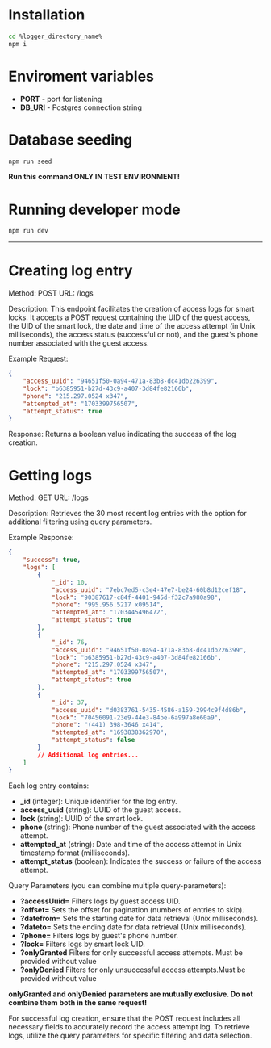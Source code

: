 # Installation

```bash
cd %logger_directory_name%
npm i
```

# Enviroment variables

* **PORT** - port for listening
* **DB_URI** - Postgres connection string

# Database seeding

```bash
npm run seed
```

**Run this command ONLY IN TEST ENVIRONMENT!**

# Running developer mode

```bash
npm run dev
```
---

# Creating log entry

Method: POST
URL: /logs

Description: This endpoint facilitates the creation of access logs for smart locks. It accepts a POST request containing the UID of the guest access, the UID of the smart lock, the date and time of the access attempt (in Unix milliseconds), the access status (successful or not), and the guest's phone number associated with the guest access.

Example Request:

```json
{
    "access_uuid": "94651f50-0a94-471a-83b8-dc41db226399",
    "lock": "b6385951-b27d-43c9-a407-3d84fe82166b",
    "phone": "215.297.0524 x347",
    "attempted_at": "1703399756507",
    "attempt_status": true
}
```
Response: Returns a boolean value indicating the success of the log creation.

# Getting logs

Method: GET
URL: /logs

Description: Retrieves the 30 most recent log entries with the option for additional filtering using query parameters.

Example Response:

```json
{
    "success": true,
    "logs": [
        {
            "_id": 10,
            "access_uuid": "7ebc7ed5-c3e4-47e7-be24-60b8d12cef18",
            "lock": "90387617-c84f-4401-945d-f32c7a980a98",
            "phone": "995.956.5217 x09514",
            "attempted_at": "1703445496472",
            "attempt_status": true
        },
        {
            "_id": 76,
            "access_uuid": "94651f50-0a94-471a-83b8-dc41db226399",
            "lock": "b6385951-b27d-43c9-a407-3d84fe82166b",
            "phone": "215.297.0524 x347",
            "attempted_at": "1703399756507",
            "attempt_status": true
        },
        {
            "_id": 37,
            "access_uuid": "d0383761-5435-4586-a159-2994c9f4d86b",
            "lock": "70456091-23e9-44e3-84be-6a997a8e60a9",
            "phone": "(441) 398-3646 x414",
            "attempted_at": "1693838362970",
            "attempt_status": false
        }
        // Additional log entries...
    ]
}
```

Each log entry contains:

* **_id** (integer): Unique identifier for the log entry.
* **access_uuid** (string): UUID of the guest access.
* **lock** (string): UUID of the smart lock.
* **phone** (string): Phone number of the guest associated with the access attempt.
* **attempted_at** (string): Date and time of the access attempt in Unix timestamp format (milliseconds).
* **attempt_status** (boolean): Indicates the success or failure of the access attempt.

Query Parameters (you can combine multiple query-parameters):

* **?accessUuid=**  Filters logs by guest access UID.
* **?offset=** Sets the offset for pagination (numbers of entries to skip).
* **?datefrom=** Sets the starting date for data retrieval (Unix milliseconds).
* **?dateto=** Sets the ending date for data retrieval (Unix milliseconds).
* **?phone=** Filters logs by guest's phone number.
* **?lock=** Filters logs by smart lock UID.
* **?onlyGranted** Filters for only successful access attempts. Must be provided without value
* **?onlyDenied** Filters for only unsuccessful access attempts.Must be provided without value

**onlyGranted and onlyDenied parameters are mutually exclusive. Do not combine them both in the same request!**

For successful log creation, ensure that the POST request includes all necessary fields to accurately record the access attempt log. To retrieve logs, utilize the query parameters for specific filtering and data selection.